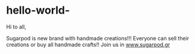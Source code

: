 # hello-world-

Hi to all,

Sugarpod is new brand with handmade creations!!! Everyone can sell their creations or buy all handmade crafts!! 
Join us in www.sugarpod.gr
